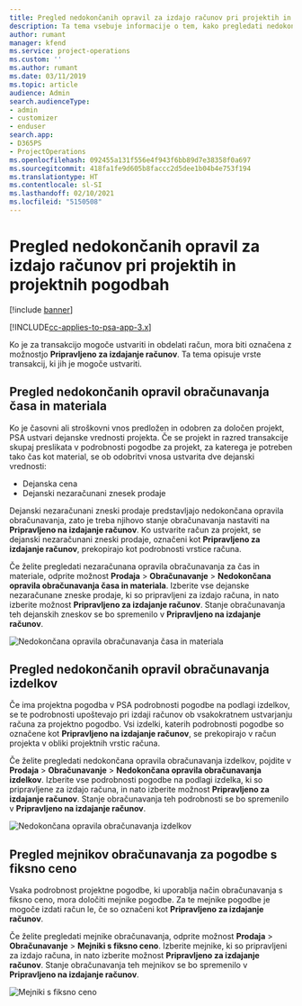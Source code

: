 ```yaml
---
title: Pregled nedokončanih opravil za izdajo računov pri projektih in projektnih pogodbah
description: Ta tema vsebuje informacije o tem, kako pregledati nedokončana opravila za čas, stroške in izdelke in kako jih označiti kot pripravljene za izdajo računa.
author: rumant
manager: kfend
ms.service: project-operations
ms.custom: ''
ms.author: rumant
ms.date: 03/11/2019
ms.topic: article
audience: Admin
search.audienceType:
- admin
- customizer
- enduser
search.app:
- D365PS
- ProjectOperations
ms.openlocfilehash: 092455a131f556e4f943f6bb89d7e38358f0a697
ms.sourcegitcommit: 418fa1fe9d605b8faccc2d5dee1b04b4e753f194
ms.translationtype: HT
ms.contentlocale: sl-SI
ms.lasthandoff: 02/10/2021
ms.locfileid: "5150508"
---
```

# <a name="review-the-invoicing-backlog-on-projects-and-project-contracts"></a>Pregled nedokončanih opravil za izdajo računov pri projektih in projektnih pogodbah

[!include [banner](../includes/psa-now-project-operations.md)]

[!INCLUDE[cc-applies-to-psa-app-3.x](../includes/cc-applies-to-psa-app-3x.md)]

Ko je za transakcijo mogoče ustvariti in obdelati račun, mora biti označena z možnostjo **Pripravljeno za izdajanje računov**. Ta tema opisuje vrste transakcij, ki jih je mogoče ustvariti.

## <a name="review-the-time-and-material-billing-backlog"></a>Pregled nedokončanih opravil obračunavanja časa in materiala

Ko je časovni ali stroškovni vnos predložen in odobren za določen projekt, PSA ustvari dejanske vrednosti projekta. Če se projekt in razred transakcije skupaj preslikata v podrobnosti pogodbe za projekt, za katerega je potreben tako čas kot material, se ob odobritvi vnosa ustvarita dve dejanski vrednosti:

- Dejanska cena 
- Dejanski nezaračunani znesek prodaje

Dejanski nezaračunani zneski prodaje predstavljajo nedokončana opravila obračunavanja, zato je treba njihovo stanje obračunavanja nastaviti na **Pripravljeno na izdajanje računov**. Ko ustvarite račun za projekt, se dejanski nezaračunani zneski prodaje, označeni kot **Pripravljeno za izdajanje računov**, prekopirajo kot podrobnosti vrstice računa.

Če želite pregledati nezaračunana opravila obračunavanja za čas in materiale, odprite možnost **Prodaja** \> **Obračunavanje** \> **Nedokončana opravila obračunavanja časa in materiala**. Izberite vse dejanske nezaračunane zneske prodaje, ki so pripravljeni za izdajo računa, in nato izberite možnost **Pripravljeno za izdajanje računov**. Stanje obračunavanja teh dejanskih zneskov se bo spremenilo v **Pripravljeno na izdajanje računov**.

![Nedokončana opravila obračunavanja časa in materiala](media/TMBacklog.png)

## <a name="review-the-product-billing-backlog"></a>Pregled nedokončanih opravil obračunavanja izdelkov

Če ima projektna pogodba v PSA podrobnosti pogodbe na podlagi izdelkov, se te podrobnosti upoštevajo pri izdaji računov ob vsakokratnem ustvarjanju računa za projektno pogodbo. Vsi izdelki, katerih podrobnosti pogodbe so označene kot **Pripravljeno na izdajanje računov**, se prekopirajo v račun projekta v obliki projektnih vrstic računa.

Če želite pregledati nedokončana opravila obračunavanja izdelkov, pojdite v **Prodaja** \> **Obračunavanje** \> **Nedokončana opravila obračunavanja izdelkov**. Izberite vse podrobnosti pogodbe na podlagi izdelka, ki so pripravljene za izdajo računa, in nato izberite možnost **Pripravljeno za izdajanje računov**. Stanje obračunavanja teh podrobnosti se bo spremenilo v **Pripravljeno na izdajanje računov**.

![Nedokončana opravila obračunavanja izdelkov](media/ProductBacklog.png)

## <a name="review-billing-milestones-on-fixed-price-contracts"></a>Pregled mejnikov obračunavanja za pogodbe s fiksno ceno

Vsaka podrobnost projektne pogodbe, ki uporablja način obračunavanja s fiksno ceno, mora določiti mejnike pogodbe. Za te mejnike pogodbe je mogoče izdati račun le, če so označeni kot **Pripravljeno za izdajanje računov**. 

Če želite pregledati mejnike obračunavanja, odprite možnost **Prodaja** \> **Obračunavanje** \> **Mejniki s fiksno ceno**. Izberite mejnike, ki so pripravljeni za izdajo računa, in nato izberite možnost **Pripravljeno za izdajanje računov**. Stanje obračunavanja teh mejnikov se bo spremenilo v **Pripravljeno na izdajanje računov**.

![Mejniki s fiksno ceno](media/FPBacklog.png)
